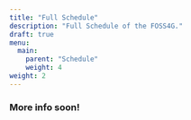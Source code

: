 ```yaml
---
title: "Full Schedule"
description: "Full Schedule of the FOSS4G."
draft: true
menu:
  main:
    parent: "Schedule"
    weight: 4
weight: 2
---
```


### **More info soon!**
